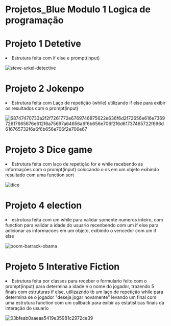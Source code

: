 # Projetos_Blue Modulo 1 Logica de programação 

<h1>Projeto 1 Detetive</h1>

<li>Estrutura feita com if else e prompt(input)</li>

![steve-urkel-detective](https://user-images.githubusercontent.com/89049153/138196392-b750de6e-36fc-4c72-9924-dc717b0f02e5.gif)

<h1>Projeto 2 Jokenpo</h1>

<li> Estrutura feita com Laço de repetição (while) utilizando if else para exibir os resultados com o prompt(input) </li>

![68747470733a2f2f7261772e6769746875622e636f6d2f72656e616e736972617665676e612f6a75697a64656a6f6b656e706f2f6d61737465722f696d616765732f6a6f6b656e706f2e706e67](https://user-images.githubusercontent.com/89049153/138196980-6cc91a40-86d5-4452-baa7-f2d07694bd8d.png)

<h1>Projeto 3 Dice game </h1>

 <li>Estrutura feita com laço de repetição for e while recebendo as informações com o prompt(input) colocando o os em um objeto exibindo resultado com uma function sort </li>
  
![dice](https://user-images.githubusercontent.com/89049153/138197562-0c003906-0e51-48a6-b6fe-d8ce374a6aea.gif)

<h1>Projeto 4 election </h1>
 
<li> estrutura feita com um while para validar somente numeros inteiro, com function para validar a idade do usuario recenbendo com um if else para adicionar as informacoes em um objeto, exibindo o vencedor com um if else </li> 

![boom-barrack-obama](https://user-images.githubusercontent.com/89049153/138198816-66d48ac5-0011-4cd8-86ed-ade1ed1b111a.gif)

<h1>Projeto 5 Interative Fiction</h1>

<li> Estrutura feita por classes para receber o formulario feito com o prompt(input) para determina a idade e o nome do jogador, trazendo 5 finais com estruturas if else, utilizazndo tb um laço de repetição while para determina se o jogador "deseja jogar novamente" levando um final com uma estrutura function com um callback para exibir as estatisticas finais da interação do usuario</li>

![03bfeab0aaeaa5419e35981c2972ce39](https://user-images.githubusercontent.com/89049153/138199385-0f85d5d4-a853-48d9-8b2f-96cb22dfa609.gif)


